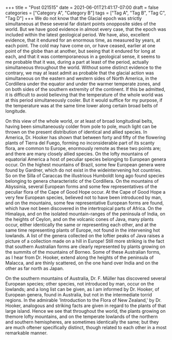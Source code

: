 +++
title = "Post 021515"
date = 2021-06-01T21:41:17-07:00
draft = false
categories = ["Category A", "Category B"]
tags = ["Tag A", "Tag B", "Tag C", "Tag D"]
+++
We do not know that the Glacial epoch was strictly simultaneous at these several far distant points onopposite sides of the world. But we have good evidence in almost every case, that the epoch was included within the latest geological period. We have, also, excellent evidence, that it endured for an enormous time, as measured by years, at each point. The cold may have come on, or have ceased, earlier at one point of the globe than at another, but seeing that it endured for long at each, and that it was contemporaneous in a geological sense, it seems to me probable that it was, during a part at least of the period, actually simultaneous throughout the world. Without some distinct evidence to the contrary, we may at least admit as probable that the glacial action was simultaneous on the eastern and western sides of North America, in the Cordillera under the equator and under the warmer temperate zones, and on both sides of the southern extremity of the continent. If this be admitted, it is difficult to avoid believing that the temperature of the whole world was at this period simultaneously cooler. But it would suffice for my purpose, if the temperature was at the same time lower along certain broad belts of longitude.

On this view of the whole world, or at least of broad longitudinal belts, having been simultaneously colder from pole to pole, much light can be thrown on the present distribution of identical and allied species. In America, Dr. Hooker has shown that between forty and fifty of the flowering plants of Tierra del Fuego, forming no inconsiderable part of its scanty flora, are common to Europe, enormously remote as these two points are; and there are many closely allied species. On the lofty mountains of equatorial America a host of peculiar species belonging to European genera occur. On the highest mountains of Brazil, some few European genera were found by Gardner, which do not exist in the wideintervening hot countries. So on the Silla of Caraccas the illustrious Humboldt long ago found species belonging to genera characteristic of the Cordillera. On the mountains of Abyssinia, several European forms and some few representatives of the peculiar flora of the Cape of Good Hope occur. At the Cape of Good Hope a very few European species, believed not to have been introduced by man, and on the mountains, some few representative European forms are found, which have not been discovered in the intertropical parts of Africa. On the Himalaya, and on the isolated mountain-ranges of the peninsula of India, on the heights of Ceylon, and on the volcanic cones of Java, many plants occur, either identically the same or representing each other, and at the same time representing plants of Europe, not found in the intervening hot lowlands. A list of the genera collected on the loftier peaks of Java raises a picture of a collection made on a hill in Europe! Still more striking is the fact that southern Australian forms are clearly represented by plants growing on the summits of the mountains of Borneo. Some of these Australian forms, as I hear from Dr. Hooker, extend along the heights of the peninsula of Malacca, and are thinly scattered, on the one hand over India and on the other as far north as Japan.

On the southern mountains of Australia, Dr. F. Müller has discovered several European species; other species, not introduced by man, occur on the lowlands; and a long list can be given, as I am informed by Dr. Hooker, of European genera, found in Australia, but not in the intermediate torrid regions. In the admirable 'Introduction to the Flora of New Zealand,' by Dr. Hooker, analogous and striking facts are given in regard to the plants of that large island. Hence we see that throughout the world, the plants growing on themore lofty mountains, and on the temperate lowlands of the northern and southern hemispheres, are sometimes identically the same; but they are much oftener specifically distinct, though related to each other in a most remarkable manner.
